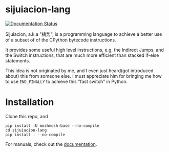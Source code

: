 
# sijuiacion-lang

[![Documentation Status](https://readthedocs.org/projects/sijuiacion-lang/badge/?version=latest)](https://sijuiacion-lang.readthedocs.io/en/latest/?badge=latest)
      
      
Sijuiacion, a.k.a "橘势", is a programming language to achieve a better use of
a subset of of the CPython bytecode instructions.

It provides some useful high level instructions, e.g, the Indirect Jumps,
and the Switch instructions, that are much more efficient than stacked if-else statements.

This idea is not originated by me, and I even just heard(got introduced about)
this from someone else. I must appreciate him for bringing me how to
use `END_FINALLY` to achieve this "fast switch" in Python.

# Installation

Clone this repo, and

```
pip install -U moshmosh-base --no-compile
cd sijuiacion-lang
pip install . --no-compile
```

For manuals, check out the [documentation](https://sijuiacion-lang.readthedocs.io/en/latest/index.html).
